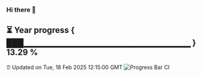 ### Hi there 👋
⏳ Year progress { ███▁▁▁▁▁▁▁▁▁▁▁▁▁▁▁▁▁▁▁▁▁▁▁▁▁▁▁ } 13.29 %
---
⏰ Updated on Tue, 18 Feb 2025 12:15:00 GMT
![Progress Bar CI](https://github.com/Moyi321/Moyi321/workflows/Progress%20Bar%20CI/badge.svg)
